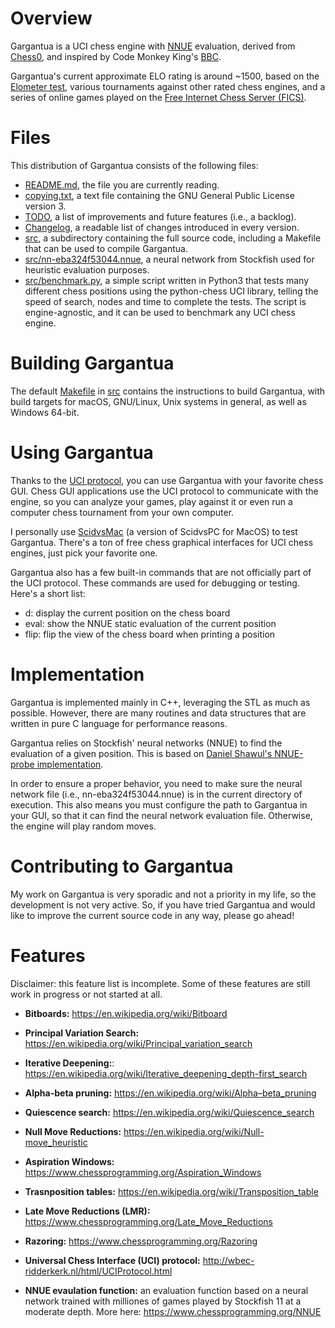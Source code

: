 # Overview
Gargantua is a UCI chess engine with [NNUE](https://www.chessprogramming.org/NNUE)
evaluation, derived from [Chess0](https://github.com/mkd/chess0), and inspired
by Code Monkey King's [BBC](https://github.com/maksimKorzh/bbc).

Gargantua's current approximate ELO rating is around ~1500, based on the
[Elometer test](http://www.elometer.net), various tournaments against other
rated chess engines, and a series of online games played on the
[Free Internet Chess Server (FICS)](https://www.freechess.org/).



# Files
This distribution of Gargantua consists of the following files:
- [README.md](https://github.com/mkd/gargantua/blob/master/README.md), the file
  you are currently reading.
- [copying.txt](https://github.com/mkd/gargantua/blob/master/copying.txt), a
  text file containing the GNU General Public License version 3.
- [TODO](https://github.com/mkd/gargantua/blob/master/TODO), a list of
  improvements and future features (i.e., a backlog).
- [Changelog](https://github.com/mkd/chess0/blob/master/Changelog), a readable
  list of changes introduced in every version.
- [src](https://github.com/mkd/chess0/blob/master/src), a subdirectory
  containing the full source code, including a Makefile that can be used
  to compile Gargantua.
- [src/nn-eba324f53044.nnue](https://github.com/mkd/gargantua/blob/master/src/nn-eba324f53044.nnue),
  a neural network from Stockfish used for heuristic evaluation purposes.
- [src/benchmark.py](https://github.com/mkd/gargantua/blob/master/src/benchmark.py),
  a simple script written in Python3 that tests many different chess positions
  using the python-chess UCI library, telling the speed of search, nodes and
  time to complete the tests. The script is engine-agnostic, and it can be 
  used to benchmark any UCI chess engine.



# Building Gargantua
The default [Makefile](https://github.com/gargantua/chess0/blob/master/src/Makefile)
in [src](https://github.com/mkd/gargantua/blob/master/src) contains the
instructions to build Gargantua, with build targets for macOS, GNU/Linux,
Unix systems in general, as well as Windows 64-bit.



# Using Gargantua
Thanks to the [UCI protocol](http://wbec-ridderkerk.nl/html/UCIProtocol.html),
you can use Gargantua with your favorite chess GUI.
Chess GUI applications use the UCI protocol to communicate with the engine, so
you can analyze your games, play against it or even run a computer chess
tournament from your own computer.

I personally use [ScidvsMac](http://scidvspc.sourceforge.net/) (a version
of ScidvsPC for MacOS) to test Gargantua. There's a ton of free chess graphical
interfaces for UCI chess engines, just pick your favorite one.

Gargantua also has a few built-in commands that are not officially part of the
UCI protocol. These commands are used for debugging or testing. Here's a short 
list:
- d: display the current position on the chess board
- eval: show the NNUE static evaluation of the current position
- flip: flip the view of the chess board when printing a position



# Implementation
Gargantua is implemented mainly in C++, leveraging the STL as much as possible.
However, there are many routines and data structures that are written in
pure C language for performance reasons.

Gargantua relies on Stockfish' neural networks (NNUE) to find the evaluation
of a given position. This is based on 
[Daniel Shawul's NNUE-probe implementation](https://github.com/dshawul/nnue-probe).


In order to ensure a proper behavior, you need to make sure the neural network
file (i.e., nn-eba324f53044.nnue) is in the current directory of execution. This
also means you must configure the path to Gargantua in your GUI, so that it can
find the neural network evaluation file. Otherwise, the engine will play random
moves.



# Contributing to Gargantua
My work on Gargantua is very sporadic and not a priority in my life, so the
development is not very active. So, if you have tried Gargantua and would like
to improve the current source code in any way, please go ahead!



# Features
Disclaimer: this feature list is incomplete. Some of these features are still
work in progress or not started at all.


- **Bitboards:** 
  https://en.wikipedia.org/wiki/Bitboard

- **Principal Variation Search:** 
  https://en.wikipedia.org/wiki/Principal_variation_search

- **Iterative Deepening:**:
  https://en.wikipedia.org/wiki/Iterative_deepening_depth-first_search

- **Alpha-beta pruning:**
  https://en.wikipedia.org/wiki/Alpha–beta_pruning
 
- **Quiescence search:**
  https://en.wikipedia.org/wiki/Quiescence_search

- **Null Move Reductions:** 
  https://en.wikipedia.org/wiki/Null-move_heuristic

- **Aspiration Windows:**
  https://www.chessprogramming.org/Aspiration_Windows

- **Trasnposition tables:** 
  https://en.wikipedia.org/wiki/Transposition_table

- **Late Move Reductions (LMR):** 
  https://www.chessprogramming.org/Late_Move_Reductions

- **Razoring:**
  https://www.chessprogramming.org/Razoring

- **Universal Chess Interface (UCI) protocol:**
  http://wbec-ridderkerk.nl/html/UCIProtocol.html

- **NNUE evaulation function:** an evaluation function based on a neural
  network trained with milliones of games played by Stockfish 11 at a
  moderate depth. More here: https://www.chessprogramming.org/NNUE
